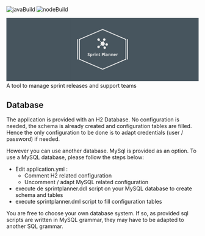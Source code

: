 ![javaBuild](https://github.com/Vilth83/sprint-planner/workflows/Java%20CI/badge.svg?push) ![nodeBuild](https://github.com/Vilth83/sprint-planner/workflows/Node%20CI/badge.svg?push)

![sprintplanner-banner](https://github.com/Vilth83/sprint-planner/blob/master/project-resources/img/linkedin_banner_image_2.png)
A tool to manage sprint releases and support teams

## Database
The application is provided with an H2 Database. No configuration is needed, the schema is already created and configuration tables are filled. Hence the only configuration to be done is to adapt credentials (user / password) if needed.

However you can use another database. MySql is provided as an option. To use a MySQL database, please follow the steps below:
- Edit application.yml :
  - Comment H2 related configuration
  - Uncomment / adapt MySQL related configuration
- execute de sprintplanner.ddl script on your MySQL database to create schema and tables
- execute sprintplanner.dml script to fill configuration tables

You are free to choose your own database system. If so, as provided sql scripts are written in MySQL grammar, they may have to be adapted to another SQL grammar.

